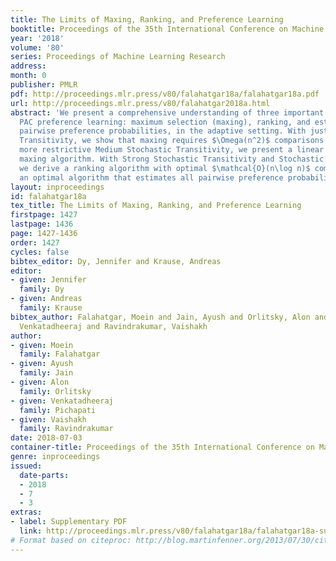 ```yaml
---
title: The Limits of Maxing, Ranking, and Preference Learning
booktitle: Proceedings of the 35th International Conference on Machine Learning
year: '2018'
volume: '80'
series: Proceedings of Machine Learning Research
address: 
month: 0
publisher: PMLR
pdf: http://proceedings.mlr.press/v80/falahatgar18a/falahatgar18a.pdf
url: http://proceedings.mlr.press/v80/falahatgar2018a.html
abstract: 'We present a comprehensive understanding of three important problems in
  PAC preference learning: maximum selection (maxing), ranking, and estimating <em>all</em>
  pairwise preference probabilities, in the adaptive setting. With just Weak Stochastic
  Transitivity, we show that maxing requires $\Omega(n^2)$ comparisons and with slightly
  more restrictive Medium Stochastic Transitivity, we present a linear complexity
  maxing algorithm. With Strong Stochastic Transitivity and Stochastic Triangle Inequality,
  we derive a ranking algorithm with optimal $\mathcal{O}(n\log n)$ complexity and
  an optimal algorithm that estimates all pairwise preference probabilities.'
layout: inproceedings
id: falahatgar18a
tex_title: The Limits of Maxing, Ranking, and Preference Learning
firstpage: 1427
lastpage: 1436
page: 1427-1436
order: 1427
cycles: false
bibtex_editor: Dy, Jennifer and Krause, Andreas
editor:
- given: Jennifer
  family: Dy
- given: Andreas
  family: Krause
bibtex_author: Falahatgar, Moein and Jain, Ayush and Orlitsky, Alon and Pichapati,
  Venkatadheeraj and Ravindrakumar, Vaishakh
author:
- given: Moein
  family: Falahatgar
- given: Ayush
  family: Jain
- given: Alon
  family: Orlitsky
- given: Venkatadheeraj
  family: Pichapati
- given: Vaishakh
  family: Ravindrakumar
date: 2018-07-03
container-title: Proceedings of the 35th International Conference on Machine Learning
genre: inproceedings
issued:
  date-parts:
  - 2018
  - 7
  - 3
extras:
- label: Supplementary PDF
  link: http://proceedings.mlr.press/v80/falahatgar18a/falahatgar18a-supp.pdf
# Format based on citeproc: http://blog.martinfenner.org/2013/07/30/citeproc-yaml-for-bibliographies/
---
```

